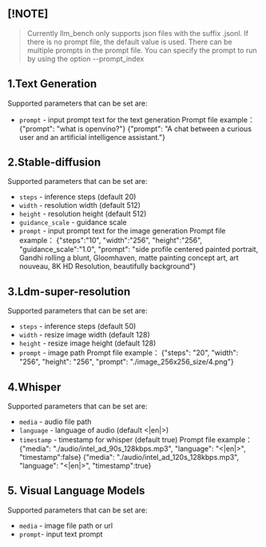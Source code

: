 ## [!NOTE]
> Currently llm_bench only supports json files with the suffix .jsonl.
> If there is no prompt file, the default value is used.
> There can be multiple prompts in the prompt file. You can specify the prompt to run by using the option --prompt_index

## 1.Text Generation
Supported parameters that can be set are:
* `prompt` - input prompt text for the text generation
Prompt file example：
{"prompt": "what is openvino?"}
{"prompt": "A chat between a curious user and an artificial intelligence assistant."}

## 2.Stable-diffusion
Supported parameters that can be set are:
* `steps` - inference steps (default 20)
* `width` - resolution width (default 512)
* `height` - resolution height (default 512)
* `guidance_scale` - guidance scale
* `prompt` - input prompt text for the image generation
Prompt file example：
{"steps":"10", "width":"256", "height":"256", "guidance_scale":"1.0", "prompt": "side profile centered painted portrait, Gandhi rolling a blunt, Gloomhaven, matte painting concept art, art nouveau, 8K HD Resolution, beautifully background"}

## 3.Ldm-super-resolution
Supported parameters that can be set are:
* `steps` - inference steps (default 50)
* `width` - resize image width (default 128)
* `height` - resize image height (default 128)
* `prompt` - image path
Prompt file example：
{"steps": "20", "width": "256", "height": "256", "prompt": "./image_256x256_size/4.png"}

## 4.Whisper
Supported parameters that can be set are:
* `media` - audio file path
* `language` - language of audio (default <|en|>)
* `timestamp` - timestamp for whisper (default true)
Prompt file example：
{"media": "./audio/intel_ad_90s_128kbps.mp3", "language": "<|en|>", "timestamp":false}
{"media": "./audio/intel_ad_120s_128kbps.mp3", "language": "<|en|>", "timestamp":true}

## 5. Visual Language Models
Supported parameters that can be set are:
* `media` - image file path or url
* `prompt`- input text prompt
